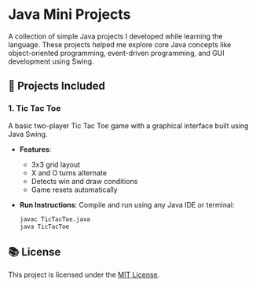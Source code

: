 # Java Mini Projects

A collection of simple Java projects I developed while learning the language. These projects helped me explore core Java concepts like object-oriented programming, event-driven programming, and GUI development using Swing.

## 🚀 Projects Included

### 1. Tic Tac Toe
A basic two-player Tic Tac Toe game with a graphical interface built using Java Swing.

- **Features**:
  - 3x3 grid layout
  - X and O turns alternate
  - Detects win and draw conditions
  - Game resets automatically

- **Run Instructions**:
  Compile and run using any Java IDE or terminal:
  ```bash
  javac TicTacToe.java
  java TicTacToe
## 📚 License

This project is licensed under the [MIT License](LICENSE).
